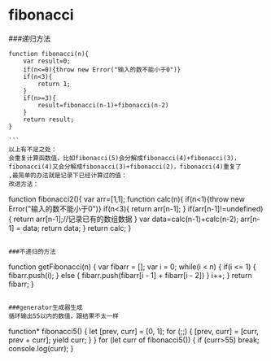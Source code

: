 # fibonacci
###递归方法
````
function fibonacci(n){
    var result=0;
    if(n<=0){throw new Error("输入的数不能小于0")}
    if(n<3){
        return 1;
    }
    if(n>=3){
        result=fibonacci(n-1)+fibonacci(n-2)
    }
    return result;
}

```
以上有不足之处：
会重复计算函数值，比如fibonacci(5)会分解成fibonacci(4)+fibonacci(3)，fibonacci(4)又会分解成fibonacci(3)+fibonacci(2)，fibonacci(4)重复了
,最简单的办法就是记录下已经计算过的值：
改进方法：
````
function fibonacci2(){
    var arr=[1,1];
    function calc(n){
        if(n<1){throw new Error("输入的数不能小于0")}
        if(n<3){
            return arr[n-1];
        }
        if(arr[n-1]!=undefined){
            return arr[n-1];//记录已有的数组数据
        }
        var data=calc(n-1)+calc(n-2);
        arr[n-1] = data;
        return data;
    }
    return calc;
}
````

###不递归的方法
````
function getFibonacci(n) {
    var fibarr = [];
    var i = 0;
    while(i < n) {
        if(i <= 1) {
            fibarr.push(i);
        } else {
            fibarr.push(fibarr[i - 1] + fibarr[i - 2])
        }
        i++;
    }
    return fibarr;
}

````

###generator生成器生成
循环输出55以内的数值，跟结果不太一样
````
function* fibonacci5() {
    let [prev, curr] = [0, 1];
    for (;;) {
        [prev, curr] = [curr, prev + curr];
        yield curr;
    }
}
for (let curr of fibonacci5()) {
    if (curr>55) break;
    console.log(curr);
}
````